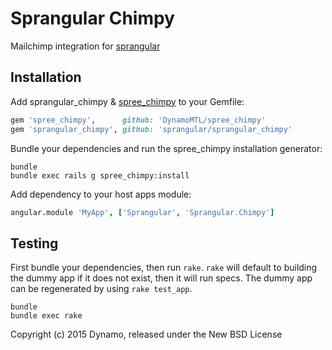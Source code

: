 Sprangular Chimpy
===========

Mailchimp integration for [sprangular](https://github.com/sprangular/sprangular)

Installation
------------

Add sprangular_chimpy & [spree_chimpy](https://github.com/DynamoMTL/spree_chimpy) to your Gemfile:

```ruby
gem 'spree_chimpy',      github: 'DynamoMTL/spree_chimpy'
gem 'sprangular_chimpy', github: 'sprangular/sprangular_chimpy'
```

Bundle your dependencies and run the spree_chimpy installation generator:

```shell
bundle
bundle exec rails g spree_chimpy:install
```

Add dependency to your host apps module:

```coffee
angular.module 'MyApp', ['Sprangular', 'Sprangular.Chimpy']
```

Testing
-------

First bundle your dependencies, then run `rake`. `rake` will default to building the dummy app if it does not exist, then it will run specs. The dummy app can be regenerated by using `rake test_app`.

```shell
bundle
bundle exec rake
```

Copyright (c) 2015 Dynamo, released under the New BSD License
